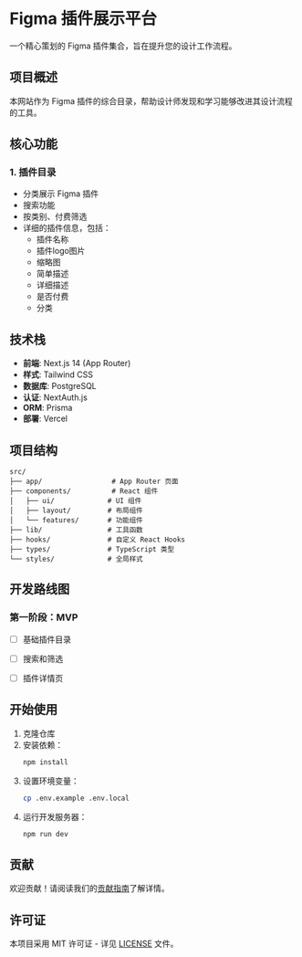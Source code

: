 # Figma 插件展示平台

一个精心策划的 Figma 插件集合，旨在提升您的设计工作流程。

## 项目概述

本网站作为 Figma 插件的综合目录，帮助设计师发现和学习能够改进其设计流程的工具。

## 核心功能

### 1. 插件目录
- 分类展示 Figma 插件
- 搜索功能
- 按类别、付费筛选
- 详细的插件信息，包括：
  - 插件名称
  - 插件logo图片
  - 缩略图
  - 简单描述
  - 详细描述
  - 是否付费
  - 分类
 



## 技术栈

- **前端**: Next.js 14 (App Router)
- **样式**: Tailwind CSS
- **数据库**: PostgreSQL
- **认证**: NextAuth.js
- **ORM**: Prisma
- **部署**: Vercel

## 项目结构

```
src/
├── app/                 # App Router 页面
├── components/          # React 组件
│   ├── ui/             # UI 组件
│   ├── layout/         # 布局组件
│   └── features/       # 功能组件
├── lib/                # 工具函数
├── hooks/              # 自定义 React Hooks
├── types/              # TypeScript 类型
└── styles/             # 全局样式
```

## 开发路线图

### 第一阶段：MVP
- [ ] 基础插件目录
- [ ] 搜索和筛选
- [ ] 插件详情页


## 开始使用

1. 克隆仓库
2. 安装依赖：
   ```bash
   npm install
   ```
3. 设置环境变量：
   ```bash
   cp .env.example .env.local
   ```
4. 运行开发服务器：
   ```bash
   npm run dev
   ```

## 贡献

欢迎贡献！请阅读我们的[贡献指南](CONTRIBUTING.md)了解详情。

## 许可证

本项目采用 MIT 许可证 - 详见 [LICENSE](LICENSE) 文件。 